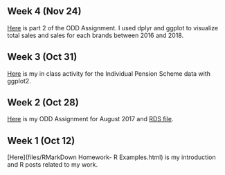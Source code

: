 ## Week 4 (Nov 24)
[Here](files/BDA503-ODDAssignmentPart2.html) is part 2 of the ODD Assignment. I used dplyr and ggplot to visualize total sales and sales for each brands between 2016 and 2018.

## Week 3 (Oct 31)
[Here](files/In-classAnalysis.html) is my in class activity for the Individual Pension Scheme data with ggplot2.

## Week 2 (Oct 28)

[Here](files/BDA503-ODDAssignment-EfehanDanisman.html) is my ODD Assignment for August 2017 and [RDS file](files/odd_car_sales_data_aug_17.rds).

## Week 1 (Oct 12)

[Here](files/RMarkDown Homework- R Examples.html) is my introduction and R posts related to my work.
